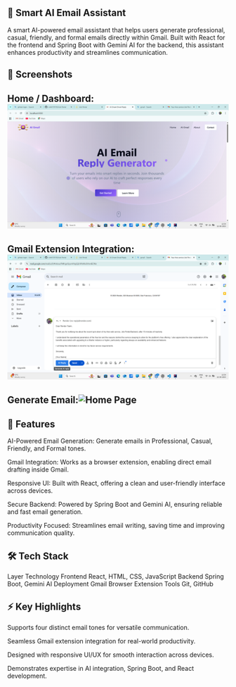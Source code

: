 ## 🤖 Smart AI Email Assistant
A smart AI-powered email assistant that helps users generate professional, casual, friendly, and formal emails directly within Gmail. Built with React for the frontend and Spring Boot with Gemini AI for the backend, this assistant enhances productivity and streamlines communication.

## 🎨 Screenshots

## Home / Dashboard: ![Home Page](https://github.com/rohit159159/AI-Email-Assistant/blob/343049f4561389749c125279ecc0e098ad870745/Screenshot%202025-09-22%20125454.png)


## Gmail Extension Integration:![Home Page](https://github.com/rohit159159/AI-Email-Assistant/blob/b440b0a0e197ce1c5f5ad1ae4097c0dc63203155/Screenshot%202025-09-22%20125417.png)


## Generate Email:![Home Page](https://i.imgur.com/example.png)


## 🚀 Features

AI-Powered Email Generation: Generate emails in Professional, Casual, Friendly, and Formal tones.

Gmail Integration: Works as a browser extension, enabling direct email drafting inside Gmail.

Responsive UI: Built with React, offering a clean and user-friendly interface across devices.

Secure Backend: Powered by Spring Boot and Gemini AI, ensuring reliable and fast email generation.

Productivity Focused: Streamlines email writing, saving time and improving communication quality.

## 🛠 Tech Stack
Layer	Technology
Frontend	React, HTML, CSS, JavaScript
Backend	Spring Boot, Gemini AI
Deployment	Gmail Browser Extension
Tools	Git, GitHub

## ⚡ Key Highlights

Supports four distinct email tones for versatile communication.

Seamless Gmail extension integration for real-world productivity.

Designed with responsive UI/UX for smooth interaction across devices.

Demonstrates expertise in AI integration, Spring Boot, and React development.
